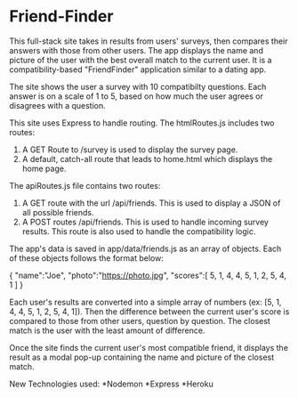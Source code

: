 # Friend-Finder

This full-stack site takes in results from users' surveys, then compares their answers with those from other users. The app displays the name and picture of the user with the best overall match to the current user. It is a compatibility-based "FriendFinder" application similar to a dating app. 


The site shows the user a survey with 10 compatibilty questions. Each answer is on a scale of 1 to 5, based on how much the user agrees or disagrees with a question.

This site uses Express to handle routing. The htmlRoutes.js includes two routes:
1) A GET Route to /survey is used to display the survey page.
2) A default, catch-all route that leads to home.html which displays the home page.

The apiRoutes.js file contains two routes:
1) A GET route with the url /api/friends. This is used to display a JSON of all possible friends.
2) A POST routes /api/friends. This is used to handle incoming survey results. This route is also used to handle the compatibility logic.

The app's data is saved in app/data/friends.js as an array of objects. Each of these objects follows the format below:

{
  "name":"Joe",
  "photo":"https://photo.jpg",
  "scores":[
      5,
      1,
      4,
      4,
      5,
      1,
      2,
      5,
      4,
      1
    ]
}


Each user's results are converted into a simple array of numbers (ex: [5, 1, 4, 4, 5, 1, 2, 5, 4, 1]). Then the difference between the current user's score is compared to those from other users, question by question. The closest match is the user with the least amount of difference.


Once the site finds the current user's most compatible friend, it displays the result as a modal pop-up containing the name and picture of the closest match.

New Technologies used:
*Nodemon
*Express
*Heroku 



